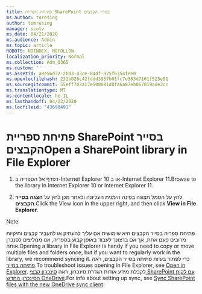 ```yaml
---
title: פתיחת ספריית SharePoint בסייר הקבצים
ms.author: toresing
author: tomresing
manager: scotv
ms.date: 04/21/2020
ms.audience: Admin
ms.topic: article
ROBOTS: NOINDEX, NOFOLLOW
localization_priority: Normal
ms.collection: Adm_O365
ms.custom: ''
ms.assetid: a8e56d32-2bd3-43ce-84df-925f6354fee0
ms.openlocfilehash: 231b026c42fddd3957b01fc7e383d7161f525e91
ms.sourcegitcommit: 55eff703a17e500681d8fa6a87eb067019ade3cc
ms.translationtype: MT
ms.contentlocale: he-IL
ms.lasthandoff: 04/22/2020
ms.locfileid: "43698491"
---
```

# <a name="open-a-sharepoint-library-in-file-explorer"></a><span data-ttu-id="ef6f6-102">פתיחת ספריית SharePoint בסייר הקבצים</span><span class="sxs-lookup"><span data-stu-id="ef6f6-102">Open a SharePoint library in File Explorer</span></span>

1. <span data-ttu-id="ef6f6-103">דפדף אל הספריה ב-Internet Explorer 10 או ב-Internet Explorer 11.</span><span class="sxs-lookup"><span data-stu-id="ef6f6-103">Browse to the library in Internet Explorer 10 or Internet Explorer 11.</span></span> 
    
2. <span data-ttu-id="ef6f6-104">לחץ על הסמל תצוגה בפינה הימנית העליונה ולאחר מכן לחץ על **הצגה בסייר הקבצים**.</span><span class="sxs-lookup"><span data-stu-id="ef6f6-104">Click the View icon in the upper right, and then click **View in File Explorer**.</span></span>
    
> [!NOTE]
> <span data-ttu-id="ef6f6-105">פתיחת ספריה בסייר הקבצים היא שימושית אם עליך להעתיק או להעביר קבצים ותיקיות מרובים פעם אחת, אך אם ברצונך לעבוד באופן קבוע בספריה, אנו ממליצים לסנכרן אותה.</span><span class="sxs-lookup"><span data-stu-id="ef6f6-105">Opening a library in File Explorer is handy if you need to copy or move multiple files and folders once, but if you want to regularly work in the library, we recommend syncing it.</span></span> <span data-ttu-id="ef6f6-106">כדי לפתור בעיות פתיחה בסייר הקבצים, ראה [פתיחה בסייר](https://go.microsoft.com/fwlink/?linkid=871665).</span><span class="sxs-lookup"><span data-stu-id="ef6f6-106">To troubleshoot issues opening in File Explorer, see [Open in Explorer](https://go.microsoft.com/fwlink/?linkid=871665).</span></span> <span data-ttu-id="ef6f6-107">לקבלת מידע אודות הגדרת סינכרון, ראה [סינכרון קבצי SharePoint עם לקוח הסינכרון החדש OneDrive](https://go.microsoft.com/fwlink/?linkid=871666).</span><span class="sxs-lookup"><span data-stu-id="ef6f6-107">For info about setting up sync, see [Sync SharePoint files with the new OneDrive sync client](https://go.microsoft.com/fwlink/?linkid=871666).</span></span> 
  

